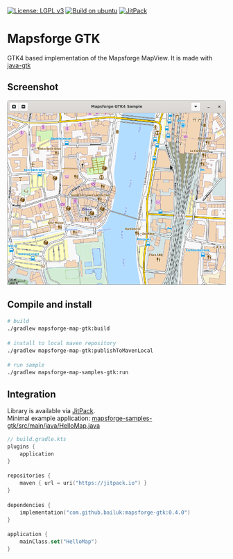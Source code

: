 [![License: LGPL v3](https://img.shields.io/badge/License-LGPL%20v3-blue.svg)](http://www.gnu.org/licenses/lgpl-3.0)
[![Build on ubuntu](https://github.com/bailuk/mapsforge-gtk/actions/workflows/build-on-ubuntu.yml/badge.svg)](https://github.com/bailuk/mapsforge-gtk/actions/workflows/build-on-ubuntu.yml)
[![JitPack](https://jitpack.io/v/bailuk/mapsforge-gtk.svg)](https://jitpack.io/#bailuk/mapsforge-gtk)

# Mapsforge GTK

GTK4 based implementation of the Mapsforge MapView. It is made with [java-gtk](https://github.com/bailuk/java-gtk)


## Screenshot

![Desktop GTK4](doc/screenshot.png)


## Compile and install

```bash
# build
./gradlew mapsforge-map-gtk:build

# install to local maven repository 
./gradlew mapsforge-map-gtk:publishToMavenLocal

# run sample
./gradlew mapsforge-map-samples-gtk:run
```


## Integration

Library is available via [JitPack](https://jitpack.io/#bailuk/mapsforge-gtk).  
Minimal example application: [mapsforge-samples-gtk/src/main/java/HelloMap.java](mapsforge-samples-gtk/src/main/java/HelloMap.java)

```kotlin
// build.gradle.kts
plugins {
    application
}

repositories {
    maven { url = uri("https://jitpack.io") }
}

dependencies {
    implementation("com.github.bailuk:mapsforge-gtk:0.4.0")
}

application {
    mainClass.set("HelloMap")
}
```
